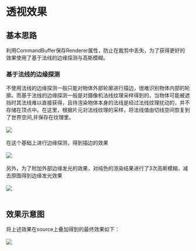 # 透视效果
## 基本思路
利用CommandBuffer保存Renderer属性，防止在裁剪中丢失，为了获得更好的效果使用了基于法线的边缘探测与高斯模糊。
### 基于法线的边缘探测
不使用法线的边缘探测一般只能对物体外部轮廓进行描边，很难识别物体内部的轮廓。而基于法线的边缘探测一般是对摄像机法线纹理采样得到的，当物体可能被遮挡时其法线难以直接获得，且待渲染物体本身的法线是经过法线纹理扰动的，并不存储在顶点中。在这里，根据片元对法线纹理的采样，将法线值由切线空间恢复到了世界空间,并保存在纹理里。<br><br>
![](/SeeThrough/SeeThroughNormal.png)<br><br>
在这个基础上进行边缘探测，得到描边的效果<br><br>
![](/SeeThrough/SeeThroughEdge.png)<br><br>
另外，为了附加外部边缘发光的效果，对纯色的渲染结果进行了3次高斯模糊，减去原图得到边缘发光效果<br><br>
![](/SeeThrough/SeeThroughEdgeLight.png)<br><br>

## 效果示意图
将上述效果在source上叠加得到的最终效果如下：<br><br>
![](/SeeThrough/SeeThroughEff.png)<br><br>
